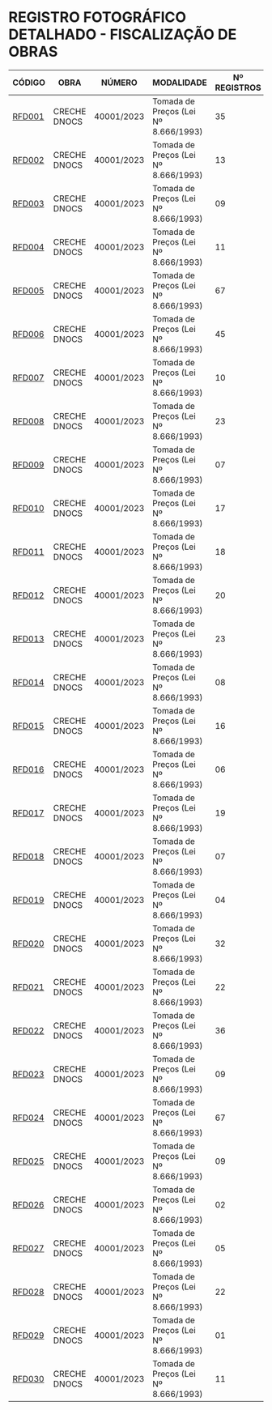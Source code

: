 # REGISTRO FOTOGRÁFICO DETALHADO - FISCALIZAÇÃO DE OBRAS

| CÓDIGO | OBRA | NÚMERO | MODALIDADE | Nº REGISTROS | DATA |
|---|---|---|---|---|---|
| [RFD001](./rfd001-creche-dnocs-27-03-25/) | CRECHE DNOCS | 40001/2023 | Tomada de Preços (Lei Nº 8.666/1993) | 35 | 27/03/25 |
| [RFD002](./rfd002-creche-dnocs-14-04-25/) | CRECHE DNOCS | 40001/2023 | Tomada de Preços (Lei Nº 8.666/1993) | 13 | 14/04/25 |
| [RFD003](./rfd003-creche-dnocs-22-04-25/) | CRECHE DNOCS | 40001/2023 | Tomada de Preços (Lei Nº 8.666/1993) | 09 | 22/04/25 |
| [RFD004](./rfd004-creche-dnocs-25-04-25/) | CRECHE DNOCS | 40001/2023 | Tomada de Preços (Lei Nº 8.666/1993) | 11 | 25/04/25 |
| [RFD005](./rfd005-creche-dnocs-28-04-25/) | CRECHE DNOCS | 40001/2023 | Tomada de Preços (Lei Nº 8.666/1993) | 67 | 28/04/25 |
| [RFD006](./rfd006-creche-dnocs-30-04-25/) | CRECHE DNOCS | 40001/2023 | Tomada de Preços (Lei Nº 8.666/1993) | 45 | 30/04/25 |
| [RFD007](./rfd007-creche-dnocs-05-05-25/) | CRECHE DNOCS | 40001/2023 | Tomada de Preços (Lei Nº 8.666/1993) | 10 | 05/05/25 |
| [RFD008](./rfd008-creche-dnocs-09-05-25/) | CRECHE DNOCS | 40001/2023 | Tomada de Preços (Lei Nº 8.666/1993) | 23 | 09/05/25 |
| [RFD009](./rfd009-creche-dnocs-12-05-25/) | CRECHE DNOCS | 40001/2023 | Tomada de Preços (Lei Nº 8.666/1993) | 07 | 12/05/25 |
| [RFD010](./rfd010-creche-dnocs-16-05-25/) | CRECHE DNOCS | 40001/2023 | Tomada de Preços (Lei Nº 8.666/1993) | 17 | 16/05/25 |
| [RFD011](./rfd011-creche-dnocs-19-05-25/) | CRECHE DNOCS | 40001/2023 | Tomada de Preços (Lei Nº 8.666/1993) | 18 | 19/05/25 |
| [RFD012](./rfd012-creche-dnocs-21-05-25/) | CRECHE DNOCS | 40001/2023 | Tomada de Preços (Lei Nº 8.666/1993) | 20 | 21/05/25 |
| [RFD013](./rfd013-creche-dnocs-26-05-25/) | CRECHE DNOCS | 40001/2023 | Tomada de Preços (Lei Nº 8.666/1993) | 23 | 26/05/25 |
| [RFD014](./rfd014-creche-dnocs-29-05-25/) | CRECHE DNOCS | 40001/2023 | Tomada de Preços (Lei Nº 8.666/1993) | 08 | 29/05/25 |
| [RFD015](./rfd015-creche-dnocs-02-06-25/) | CRECHE DNOCS | 40001/2023 | Tomada de Preços (Lei Nº 8.666/1993) | 16 | 02/06/25 |
| [RFD016](./rfd016-creche-dnocs-06-06-25/) | CRECHE DNOCS | 40001/2023 | Tomada de Preços (Lei Nº 8.666/1993) | 06 | 06/06/25 |
| [RFD017](./rfd017-creche-dnocs-09-06-25/) | CRECHE DNOCS | 40001/2023 | Tomada de Preços (Lei Nº 8.666/1993) | 19 | 09/06/25 |
| [RFD018](./rfd018-creche-dnocs-10-06-25/) | CRECHE DNOCS | 40001/2023 | Tomada de Preços (Lei Nº 8.666/1993) | 07 | 10/06/25 |
| [RFD019](./rfd019-creche-dnocs-16-06-25/) | CRECHE DNOCS | 40001/2023 | Tomada de Preços (Lei Nº 8.666/1993) | 04 | 16/06/25 |
| [RFD020](./rfd020-creche-dnocs-03-07-25/) | CRECHE DNOCS | 40001/2023 | Tomada de Preços (Lei Nº 8.666/1993) | 32 | 03/07/25 |
| [RFD021](./rfd021-creche-dnocs-11-07-25/) | CRECHE DNOCS | 40001/2023 | Tomada de Preços (Lei Nº 8.666/1993) | 22 | 11/07/25 |
| [RFD022](./rfd022-creche-dnocs-18-07-25/) | CRECHE DNOCS | 40001/2023 | Tomada de Preços (Lei Nº 8.666/1993) | 36 | 18/07/25 |
| [RFD023](./rfd023-creche-dnocs-21-07-25/) | CRECHE DNOCS | 40001/2023 | Tomada de Preços (Lei Nº 8.666/1993) | 09 | 21/07/25 |
| [RFD024](./rfd024-creche-dnocs-31-07-25/) | CRECHE DNOCS | 40001/2023 | Tomada de Preços (Lei Nº 8.666/1993) | 67 | 31/07/25 |
| [RFD025](./rfd025-creche-dnocs-06-08-25/) | CRECHE DNOCS | 40001/2023 | Tomada de Preços (Lei Nº 8.666/1993) | 09 | 06/08/25 |
| [RFD026](./rfd026-creche-dnocs-14-08-25/) | CRECHE DNOCS | 40001/2023 | Tomada de Preços (Lei Nº 8.666/1993) | 02 | 14/08/25 |
| [RFD027](./rfd027-creche-dnocs-19-08-25/) | CRECHE DNOCS | 40001/2023 | Tomada de Preços (Lei Nº 8.666/1993) | 05 | 19/08/25 |
| [RFD028](./rfd028-creche-dnocs-27-08-25/) | CRECHE DNOCS | 40001/2023 | Tomada de Preços (Lei Nº 8.666/1993) | 22 | 27/08/25 |
| [RFD029](./rfd029-creche-dnocs-28-08-25/) | CRECHE DNOCS | 40001/2023 | Tomada de Preços (Lei Nº 8.666/1993) | 01 | 28/08/25 |
| [RFD030](./rfd030-creche-dnocs-10-09-25/) | CRECHE DNOCS | 40001/2023 | Tomada de Preços (Lei Nº 8.666/1993) | 11 | 10/09/25 |